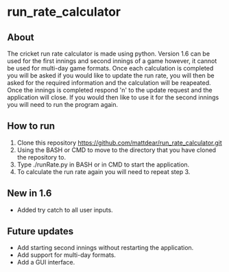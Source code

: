 # run_rate_calculator

## About
The cricket run rate calculator is made using python. Version 1.6 can be used for the first innings and second innings of a game however, it cannot be used for multi-day game formats. Once each calculation is completed you will be asked if you would like to update the run rate, you will then be asked for the required information and the calculation will be reapeated. Once the innings is completed respond 'n' to the update request and the application will close. If you would then like to use it for the second innings you will need to run the program again. 

## How to run
1. Clone this repository https://github.com/mattdear/run_rate_calculator.git
2. Using the BASH or CMD to move to the directory that you have cloned the repository to.
3. Type ./runRate.py in BASH or in CMD to start the application.
4. To calculate the run rate again you will need to repeat step 3.

## New in 1.6
- Added try catch to all user inputs.

## Future updates
- Add starting second innings without restarting the application.
- Add support for multi-day formats. 
- Add a GUI interface.